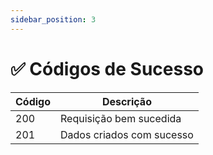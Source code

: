 ```yaml
---
sidebar_position: 3
---
```


# ✅️ Códigos de Sucesso
| Código | Descrição                |
| ------ | ------------------------ |
| 200    | Requisição bem sucedida  |
| 201    | Dados criados com sucesso|

